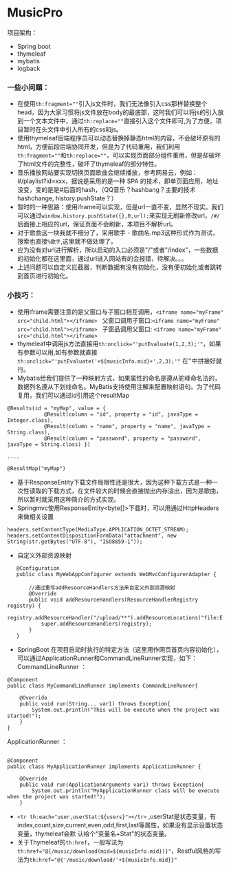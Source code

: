 # MusicPro
项目架构：
* Spring boot
* thymeleaf
* mybatis
* logback





### 一些小问题：
* 在使用```th:fragment=""```引入js文件时，我们无法像引入css那样替换整个head，因为大家习惯将js文件放在body的最底部，这时我们可以将js的引入放到一个文本文件中，通过```th:replace=""```直接引入这个文件即可,为了方便，项目暂时在头文件中引入所有的css和js。
* 使用thymeleaf后端程序员可以动态替换掉静态html的内容，不会破坏原有的html，方便前段后端协同开发，但是为了代码重用，我们利用```th:fragment=""```和```th:replace=""```，可以实现页面部分组件重用，但是却破坏了html文件的完整性，破坏了thymeleaf的部分特性。
* 音乐播放网站要实现切换页面歌曲会继续播放，参考网易云，例如：#/playlist?id=xxx，据说是采用的是一种 SPA 的技术，即单页面应用，地址没变，变的是是#后面的hash，（QQ音乐？hashbang？主要的技术hashchange, history.pushState？）
* 暂时的一种思路：使用iframe可以实现，但是url一直不变，显然不现实。我们可以通过```window.history.pushState({},0,url);```来实现无刷新修改url，```/#/```后面接上相应的url，保证页面不会刷新，本项目不解析url。
* 对于歌曲这一块我就不细分了，采用歌手 - 歌曲名.mp3这种形式作为测试，搜索也直接```%歌手```,这里就不做处理了。
* 应为没有对url进行解析，所以启动的入口必须是"/"或者"/index"，一些数据的初始化都在这里面，通过url进入网站有的会报错，待解决。。。
* 上述问题可以自定义拦截器，判断数据有没有初始化，没有便初始化或者跳转到首页进行初始化。










### 小技巧：
* 使用iframe需要注意的是父窗口与子窗口相互调用，```<iframe name="myFrame" src="child.html"></iframe> ``` 父窗口调用子窗口:```<iframe name="myFrame" src="child.html"></iframe> ``` 子窗品调用父窗口: ```<iframe name="myFrame" src="child.html"></iframe> ```
* thymeleaf中调用js方法直接用```th:onclick="'putEvaluate(1,2,3);'"```，如果有参数可以用,如有参数就直接 ```th:onclick="'putEvaluate('+${musicInfo.mid}+',2,3);'"``` 在''中拼接好就行。
*  Mybatis给我们提供了一种映射方式，如果属性的命名是遵从驼峰命名法的，数据列名遵从下划线命名。MyBatis支持使用注解来配置映射语句。为了代码复用，我们可以通过id引用这个resultMap
```
@Results(id = "myMap", value = {
            @Result(column = "id", property = "id", javaType = Integer.class),
            @Result(column = "name", property = "name", javaType = String.class),
            @Result(column = "password", property = "password", javaType = String.class) })
  
....

@ResultMap("myMap")
```
* 基于ResponseEntity下载文件局限性还是很大，因为这种下载方式是一种一次性读取的下载方式，在文件较大的时候会直接抛出内存溢出，因为是歌曲，所以暂时就采用这种简介的方式实现。
* Springmvc使用ResponseEntity<byte[]>下载时，可以用通过HttpHeaders来做相关设置

```
headers.setContentType(MediaType.APPLICATION_OCTET_STREAM);
headers.setContentDispositionFormData("attachment", new String(str.getBytes("UTF-8"), "ISO8859-1"));
```

* 自定义外部资源映射
```
   @Configuration
   public class MyWebAppConfigurer extends WebMvcConfigurerAdapter {
   
       //通过重写addResourceHandlers方法来自定义外部资源映射
       @Override
       public void addResourceHandlers(ResourceHandlerRegistry registry) {
           registry.addResourceHandler("/upload/**").addResourceLocations("file:E:/upload/");
           super.addResourceHandlers(registry);
       }
   }
```

* SpringBoot 在项目启动时执行的特定方法（这里用作网页首页内容初始化），可以通过ApplicationRunner和CommandLineRunner实现，如下：
CommandLineRunner ：
```
@Component
public class MyCommandLineRunner implements CommandLineRunner{

    @Override
    public void run(String... var1) throws Exception{
        System.out.println("This will be execute when the project was started!");
    }
}

```
ApplicationRunner ：
```

@Component
public class MyApplicationRunner implements ApplicationRunner {

    @Override
    public void run(ApplicationArguments var1) throws Exception{
        System.out.println("MyApplicationRunner class will be execute when the project was started!");
    }

```

* ```<tr th:each="user,userStat:${users}"></tr>``` ,userStat是状态变量，有 index,count,size,current,even,odd,first,last等属性，如果没有显示设置状态变量，thymeleaf会默 认给个“变量名+Stat"的状态变量。
* 关于Thymeleaf的```th:href```，一般写法为```th:href="@{/music/download(mid=${musicInfo.mid})}"```，Restful风格的写法为```th:href="@{'/music/download/'+${musicInfo.mid}}"```
